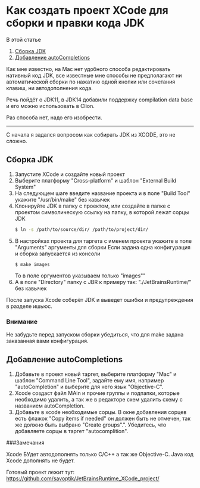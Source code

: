 #  Как создать проект XCode для сборки и правки кода JDK

В этой статье

1. [Сборка JDK](#Сборка-JDK)
1. [Добавление autoCompletions](#Добавление-autoCompletions)

Как мне известно, на Mac нет удобного способа редактировать нативный код JDK, все известные мне способы не предполагают ни автоматической сборки по нажатию одной кнопки или сочетания клавиш, ни автодополнения кода.

Речь пойдёт о JDK11, в JDK14 добавили поддержку compilation data base и его можно использовать в Clion.

Раз способа нет, надо его изобрести.

---

С начала я задался вопросом как собирать JDK из XCODE, это не сложно.

## Сборка JDK

1. Запустите XCode и создайте новый проект
1. Выберите платформу "Cross-platform" и шаблон "External Build System"
1. На следующем шаге введите название проекта и в поле "Build Tool" укажите "/usr/bin/make" без кавычек
1. Клонируйте JDK в папку с проектом, или создайте в папке с проектом символическую ссылку на папку, в которой лежат сорцы JDK
    ```Bash
    $ ln -s /path/to/source/dir/ /path/to/project/dir/
    ```
1. В настройках проекта для таргета с именем проекта укажите в поле "Arguments" аргументы для сборки
    Если задана одна конфигурация и сборка запускается из консоли
    ```Bath
    $ make images
    ```
    То в поле оргументов указываем только "images""
1. А в поле "Directory" папку с JBR к примеру так: "./JetBrainsRuntime/" без кавычек

После запуска Xcode соберёт JDK и выведет ошибки и предупреждения в разделе ишьюс.

### Внимание

Не забудьте перед запуском сборки убедиться, что для make задана заказанная вами конфигурация.

## Добавление autoCompletions

1. Добавьте в проект новый таргет, выберите платформу "Mac" и шаблон "Command Line Tool", задайте ему имя, например "autoCompletion" и выберите для него язык "Objective-C".
1. Xcode создаст файл MAin и прочие группы и подпапки, которые необходимо удалить, а так же в редакторе схем удалить схему с названием autoCompletion.
1. Добавьте в xcode необходимые сорцы. В окне добавления сорцев есть флажок "Copy items if needed" он должен быть не отмечен, так же должно быть выбрано "Create groups".". Убедитесь, что добавляете сорцы в таргет "autocomplition".

###Замечания

Xcode БУдет автодополнять только C/C++ а так же Objective-C. Java код Xcode дополнять не будет.

Готовый проект лежит тут: https://github.com/savoptik/JetBrainsRuntime_XCode_project/
